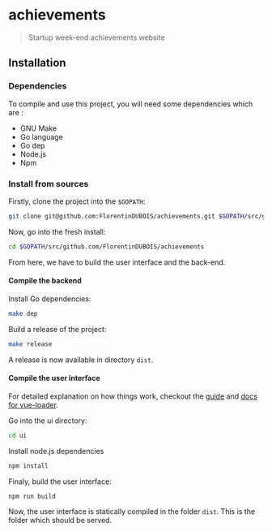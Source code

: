 # achievements

> Startup week-end achievements website

## Installation

### Dependencies

To compile and use this project, you will need some dependencies which are :

* GNU Make
* Go language
* Go dep
* Node.js
* Npm

### Install from sources

Firstly, clone the project into the `$GOPATH`:

```bash
git clone git@github.com:FlorentinDUBOIS/achievements.git $GOPATH/src/github.com/FlorentinDUBOIS/achievements
```

Now, go into the fresh install:

```bash
cd $GOPATH/src/github.com/FlorentinDUBOIS/achievements
```

From here, we have to build the user interface and the back-end.

#### Compile the backend

Install Go dependencies:

```bash
make dep
```

Build a release of the project:

```bash
make release
```

A release is now available in directory `dist`.

#### Compile the user interface

For detailed explanation on how things work, checkout the [guide](http://vuejs-templates.github.io/webpack/) and [docs for vue-loader](http://vuejs.github.io/vue-loader).

Go into the ui directory:

```bash
cd ui
```

Install node.js dependencies

```bash
npm install
```

Finaly, build the user interface:

```bash
npm run build
```

Now, the user interface is statically compiled in the folder `dist`. This is the folder which should be served.
